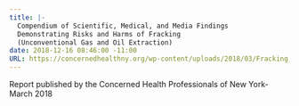 ```yaml
---
title: |-
  Compendium of Scientific, Medical, and Media Findings
  Demonstrating Risks and Harms of Fracking
  (Unconventional Gas and Oil Extraction)
date: 2018-12-16 08:46:00 -11:00
URL: https://concernedhealthny.org/wp-content/uploads/2018/03/Fracking_Science_Compendium_5FINAL.pdf
---
```


Report published by the Concerned Health Professionals of New York- March 2018